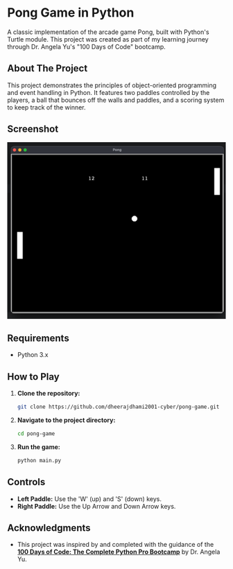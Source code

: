 # Pong Game in Python

A classic implementation of the arcade game Pong, built with Python's Turtle module. This project was created as part of my learning journey through Dr. Angela Yu's "100 Days of Code" bootcamp.

## About The Project

This project demonstrates the principles of object-oriented programming and event handling in Python. It features two paddles controlled by the players, a ball that bounces off the walls and paddles, and a scoring system to keep track of the winner.

## Screenshot

![Pong Game Screenshot](pong_game_screenshot.png)

## Requirements

*   Python 3.x

## How to Play

1.  **Clone the repository:**
    ```bash
    git clone https://github.com/dheerajdhami2001-cyber/pong-game.git
    ```
2.  **Navigate to the project directory:**
    ```bash
    cd pong-game
    ```
3.  **Run the game:**
    ```bash
    python main.py
    ```

## Controls

*   **Left Paddle:** Use the 'W' (up) and 'S' (down) keys.
*   **Right Paddle:** Use the Up Arrow and Down Arrow keys.

## Acknowledgments

*   This project was inspired by and completed with the guidance of the **[100 Days of Code: The Complete Python Pro Bootcamp](https://www.udemy.com/course/100-days-of-code/)** by Dr. Angela Yu.
